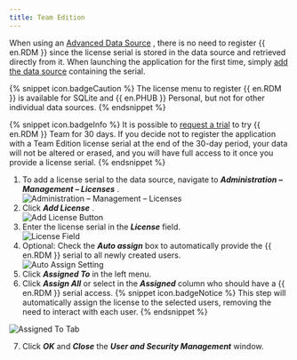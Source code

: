 ```yaml
---
title: Team Edition
---
```

When using an [Advanced Data Source](/rdm/windows/data-sources/data-sources-types/advanced-data-sources/) , there is no need to register {{ en.RDM }} since the license serial is stored in the data source and retrieved directly from it. When launching the application for the first time, simply [add the data source](/rdm/windows/data-sources/create-new-data-source/) containing the serial. 

{% snippet icon.badgeCaution %} 
The license menu to register {{ en.RDM }} is available for SQLite and {{ en.PHUB }} Personal, but not for other individual data sources. 
{% endsnippet %}
 
{% snippet icon.badgeInfo %} 
It is possible to [request a trial](/rdm/windows/installation/client/registration/trial-request/) to try {{ en.RDM }} Team for 30 days. If you decide not to register the application with a Team Edition license serial at the end of the 30-day period, your data will not be altered or erased, and you will have full access to it once you provide a license serial. 
{% endsnippet %}
 

1. To add a license serial to the data source, navigate to ***Administration – Management – Licenses*** .  
![Administration – Management – Licenses](/img/en/rdm/windows/clip3417.png) 
1. Click ***Add License*** .  
![Add License Button](/img/en/rdm/windows/RdmWin4060.png) 
1. Enter the license serial in the ***License*** field.  
![License Field](/img/en/rdm/windows/RdmWin0000.png) 
1. Optional: Check the ***Auto assign*** box to automatically provide the {{ en.RDM }} serial to all newly created users.  
![Auto Assign Setting](/img/en/rdm/windows/RdmWin0001.png) 
1. Click ***Assigned To*** in the left menu. 
1. Click ***Assign All*** or select in the ***Assigned*** column who should have a {{ en.RDM }} serial access. 
{% snippet icon.badgeNotice %} 
This step will automatically assign the license to the selected users, removing the need to interact with each user. 
{% endsnippet %}
 
![Assigned To Tab](/img/en/rdm/windows/RdmWin4062.png) 

7. Click ***OK*** and ***Close*** the ***User and Security Management*** window. 


